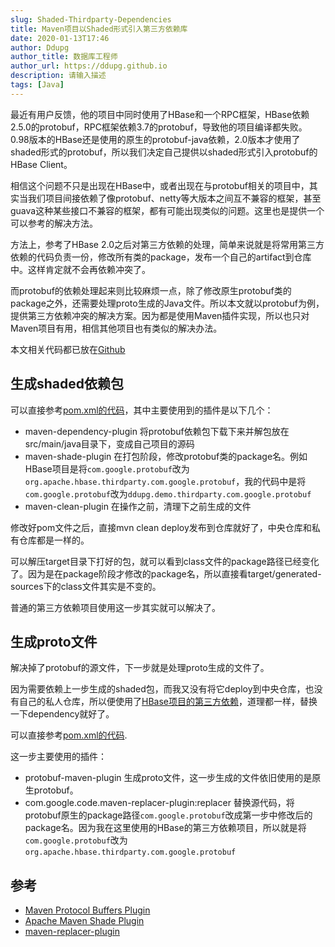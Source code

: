 ```yaml
---
slug: Shaded-Thirdparty-Dependencies
title: Maven项目以Shaded形式引入第三方依赖库
date: 2020-01-13T17:46
author: Ddupg
author_title: 数据库工程师
author_url: https://ddupg.github.io
description: 请输入描述
tags: [Java]
---
```


最近有用户反馈，他的项目中同时使用了HBase和一个RPC框架，HBase依赖2.5.0的protobuf，RPC框架依赖3.7的protobuf，导致他的项目编译都失败。0.98版本的HBase还是使用的原生的protobuf-java依赖，2.0版本才使用了shaded形式的protobuf，所以我们决定自己提供以shaded形式引入protobuf的HBase Client。

相信这个问题不只是出现在HBase中，或者出现在与protobuf相关的项目中，其实当我们项目间接依赖了像protobuf、netty等大版本之间互不兼容的框架，甚至guava这种某些接口不兼容的框架，都有可能出现类似的问题。这里也是提供一个可以参考的解决方法。

方法上，参考了HBase 2.0之后对第三方依赖的处理，简单来说就是将常用第三方依赖的代码负责一份，修改所有类的package，发布一个自己的artifact到仓库中。这样肯定就不会再依赖冲突了。

而protobuf的依赖处理起来则比较麻烦一点，除了修改原生protobuf类的package之外，还需要处理proto生成的Java文件。所以本文就以protobuf为例，提供第三方依赖冲突的解决方案。因为都是使用Maven插件实现，所以也只对Maven项目有用，相信其他项目也有类似的解决办法。

本文相关代码都已放在[Github](https://github.com/ddupg/demos/tree/master/shaded)

<!-- truncate -->

## 生成shaded依赖包

可以直接参考[pom.xml的代码](https://github.com/ddupg/demos/blob/master/shaded/pom.xml)，其中主要使用到的插件是以下几个：
- maven-dependency-plugin 将protobuf依赖包下载下来并解包放在src/main/java目录下，变成自己项目的源码
- maven-shade-plugin 在打包阶段，修改protobuf类的package名。例如HBase项目是将`com.google.protobuf`改为`org.apache.hbase.thirdparty.com.google.protobuf`，我的代码中是将`com.google.protobuf`改为`ddupg.demo.thirdparty.com.google.protobuf`
- maven-clean-plugin 在操作之前，清理下之前生成的文件

修改好pom文件之后，直接mvn clean deploy发布到仓库就好了，中央仓库和私有仓库都是一样的。

可以解压target目录下打好的包，就可以看到class文件的package路径已经变化了。因为是在package阶段才修改的package名，所以直接看target/generated-sources下的class文件其实是不变的。

普通的第三方依赖项目使用这一步其实就可以解决了。

## 生成proto文件

解决掉了protobuf的源文件，下一步就是处理proto生成的文件了。

因为需要依赖上一步生成的shaded包，而我又没有将它deploy到中央仓库，也没有自己的私人仓库，所以便使用了[HBase项目的第三方依赖](https://github.com/apache/hbase-thirdparty)，道理都一样，替换一下dependency就好了。

可以直接参考[pom.xml的代码](https://github.com/ddupg/demos/blob/master/shaded/shaded-protocol/pom.xml).

这一步主要使用的插件：
- protobuf-maven-plugin 生成proto文件，这一步生成的文件依旧使用的是原生protobuf。
- com.google.code.maven-replacer-plugin:replacer 替换源代码，将protobuf原生的package路径`com.google.protobuf`改成第一步中修改后的package名。因为我在这里使用的HBase的第三方依赖项目，所以就是将`com.google.protobuf`改为`org.apache.hbase.thirdparty.com.google.protobuf`

## 参考

- [Maven Protocol Buffers Plugin](https://www.xolstice.org/protobuf-maven-plugin/)
- [Apache Maven Shade Plugin](https://maven.apache.org/plugins/maven-shade-plugin/)
- [maven-replacer-plugin](https://code.google.com/archive/p/maven-replacer-plugin/)